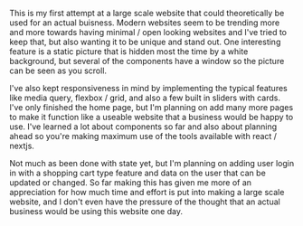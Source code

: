 This is my first attempt at a large scale website that could theoretically be used for an actual buisness. Modern websites seem to be trending more and more towards having minimal / open looking websites and I've tried to keep that, but also wanting it to be unique and stand out. One interesting feature is a static picture that is hidden most the time by a white background, but several of the components have a window so the picture can be seen as you scroll.

I've also kept responsiveness in mind by implementing the typical features like media query, flexbox / grid, and also a few built in sliders with cards. I've only finished the home page, but I'm planning on add many more pages to make it function like a useable website that a business would be happy to use. I've learned a lot about components so far and also about planning ahead so you're making maximum use of the tools available with react / nextjs.

Not much as been done with state yet, but I'm planning on adding user login in with a shopping cart type feature and data on the user that can be updated or changed. So far making this has given me more of an appreciation for how much time and effort is put into making a large scale website, and I don't even have the pressure of the thought that an actual business would be using this website one day.
